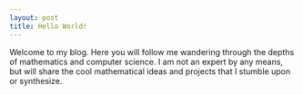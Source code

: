 ```yaml
---
layout: post
title: Hello World!
---
```


Welcome to my blog. Here you will follow me wandering through the depths of mathematics and computer science. I am not an expert by any means, but will share the cool mathematical ideas and projects that I stumble upon or synthesize.
